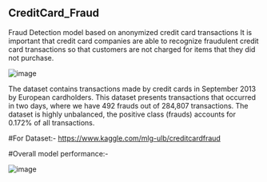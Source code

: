 ## CreditCard_Fraud

Fraud Detection model based on anonymized credit card transactions
It is important that credit card companies are able to recognize fraudulent credit card transactions so that customers are not charged for items that they did not purchase.

![image](https://github.com/subhashishp/CreditCard_Fraud/assets/69890203/e4e540de-26c5-48bf-a07f-319c83c676ad)

The dataset contains transactions made by credit cards in September 2013 by European cardholders. This dataset presents transactions that occurred in two days, where we have 492 frauds out of 284,807 transactions. The dataset is highly unbalanced, the positive class (frauds) accounts for 0.172% of all transactions.

#For Dataset:-
https://www.kaggle.com/mlg-ulb/creditcardfraud

#Overall model performance:-

![image](https://github.com/subhashishp/CreditCard_Fraud/assets/69890203/a369870d-cc37-4f55-aaec-22284a7d0e26)





